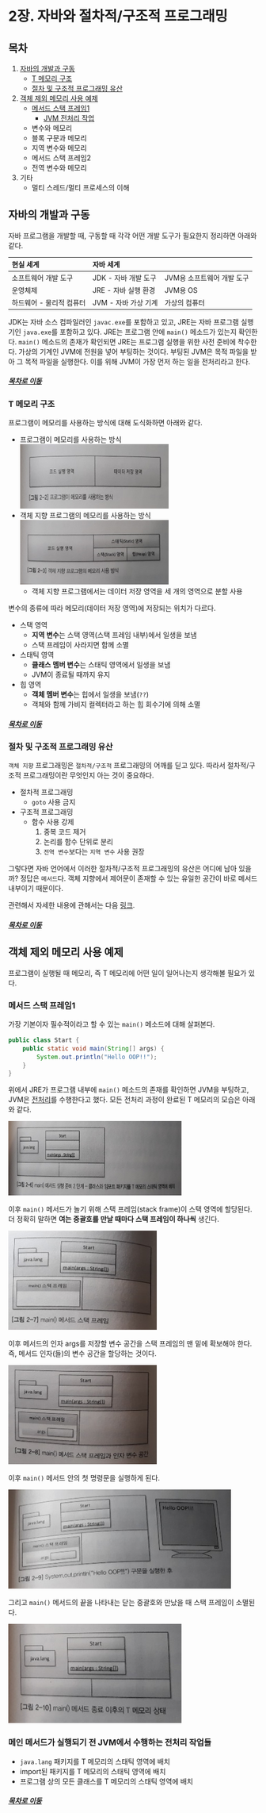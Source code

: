 2장. 자바와 절차적/구조적 프로그래밍
=====
## 목차
1. [자바의 개발과 구동](#자바의-개발과-구동)
	* [T 메모리 구조](#T-메모리-구조)
	* [절차 및 구조적 프로그래밍 유산](#절차-및-구조적-프로그래밍-유산)
2. [객체 제외 메모리 사용 예제](#객체-제외-메모리-사용-예제)
	* [메서드 스택 프레임1](#메서드-스택-프레임1)
		* [JVM 전처리 작업](#메인-메서드가-실행되기-전-JVM에서-수행하는-전처리-작업들)
	* 변수와 메모리
	* 블록 구문과 메모리
	* 지역 변수와 메모리
	* 메서드 스택 프레임2
	* 전역 변수와 메모리
3. 기타
	* 멀티 스레드/멀티 프로세스의 이해

## 자바의 개발과 구동
자바 프로그램을 개발할 때, 구동할 때 각각 어떤 개발 도구가 필요한지 정리하면 아래와 같다.

| 현실 세계 | 자바 세계 | |
| :- | :-- | :-- |
| 소프트웨어 개발 도구 | JDK - 자바 개발 도구 | JVM용 소프트웨어 개발 도구 |
| 운영체제 | JRE - 자바 실행 환경 | JVM용 OS |
| 하드웨어 - 물리적 컴퓨터 | JVM - 자바 가상 기계 | 가상의 컴퓨터 |

JDK는 자바 소스 컴파일러인 `javac.exe`를 포함하고 있고, JRE는 자바 프로그램 실행기인 `java.exe`를 포함하고 있다. JRE는 프로그램 안에 `main()` 메소드가 있는지 확인한다. `main()` 메소드의 존재가 확인되면 JRE는 프로그램 실행을 위한 사전 준비에 착수한다. 가상의 기계인 JVM에 전원을 넣어 부팅하는 것이다. 부팅된 JVM은 목적 파일을 받아 그 목적 파일을 실행한다. 이를 위해 JVM이 가장 먼저 하는 일을 전처리라고 한다.

##### [목차로 이동](#목차)

### T 메모리 구조

프로그램이 메모리를 사용하는 방식에 대해 도식화하면 아래와 같다.

* 프로그램이 메모리를 사용하는 방식  
	<img src="./img/program_memory_1.jpg" width="300" height="130"></br>
* 객체 지향 프로그램의 메모리를 사용하는 방식  
	<img src="./img/program_memory_2.jpg" width="300" height="130"></br>
	* 객체 지향 프로그램에서는 데이터 저장 영역을 세 개의 영역으로 분할 사용

변수의 종류에 따라 메모리(데이터 저장 영역)에 저장되는 위치가 다르다.

* 스택 영역
	* **지역 변수**는 스택 영역(스택 프레임 내부)에서 일생을 보냄
	* 스택 프레임이 사라지면 함께 소멸
* 스태틱 영역
	* **클래스 멤버 변수**는 스태틱 영역에서 일생을 보냄
	* JVM이 종료될 때까지 유지
* 힙 영역
	* **객체 멤버 변수**는 힙에서 일생을 보냄(`??`)
	* 객체와 함께 가비지 컬렉터라고 하는 힙 회수기에 의해 소멸
	
##### [목차로 이동](#목차)

### 절차 및 구조적 프로그래밍 유산
`객체 지향` 프로그래밍은 `절차적/구조적` 프로그래밍의 어깨를 딛고 있다. 따라서 절차적/구조적 프로그래밍이란 무엇인지 아는 것이 중요하다.

* 절차적 프로그래밍
	* `goto` 사용 금지
* 구조적 프로그래밍
	* 함수 사용 강제
		1. 중복 코드 제거
		2. 논리를 함수 단위로 분리
		3. `전역 변수`보다는 `지역 변수` 사용 권장

그렇다면 자바 언어에서 이러한 절차적/구조적 프로그래밍의 유산은 어디에 남아 있을까? 정답은 `메서드`다. 객체 지향에서 제어문이 존재할 수 있는 유일한 공간이 바로 메서드 내부이기 때문이다.
		
관련해서 자세한 내용에 관해서는 다음 [링크](https://github.com/nara1030/ThisIsJava/blob/master/docs/etc/programming_paradigm.md).

##### [목차로 이동](#목차)

## 객체 제외 메모리 사용 예제
프로그램이 실행될 때 메모리, 즉 T 메모리에 어떤 일이 일어나는지 생각해볼 필요가 있다.

### 메서드 스택 프레임1
가장 기본이자 필수적이라고 할 수 있는 `main()` 메소드에 대해 살펴본다.

```java
public class Start {
	public static void main(String[] args) {
		System.out.println("Hello OOP!!");
	}
}
```

위에서 JRE가 프로그램 내부에 `main()` 메소드의 존재를 확인하면 JVM을 부팅하고, JVM은 [전처리](#메인-메서드가-실행되기-전-JVM에서-수행하는-전처리-작업들)를 수행한다고 했다. 모든 전처리 과정이 완료된 T 메모리의 모습은 아래와 같다.

<img src="./img/preprocessing.jpg" width="350" height="150"></br>

이후 `main()` 메서드가 놀기 위해 스택 프레임(stack frame)이 스택 영역에 할당된다. 더 정확히 말하면 **여는 중괄호를 만날 때마다 스택 프레임이 하나씩** 생긴다.

<img src="./img/stack_frame_1.jpg" width="300" height="200"></br>

이후 메서드의 인자 args를 저장할 변수 공간을 스택 프레임의 맨 밑에 확보해야 한다. 즉, 메서드 인자(들)의 변수 공간을 할당하는 것이다.

<img src="./img/stack_frame_2.jpg" width="300" height="200"></br>

이후 `main()` 메서드 안의 첫 명령문을 실행하게 된다.

<img src="./img/stack_frame_3.jpg" width="450" height="200"></br>

그리고 `main()` 메서드의 끝을 나타내는 닫는 중괄호와 만났을 때 스택 프레임이 소멸된다.

<img src="./img/stack_frame_4.jpg" width="350" height="200"></br>

### 메인 메서드가 실행되기 전 JVM에서 수행하는 전처리 작업들
* `java.lang` 패키지를 T 메모리의 스태틱 영역에 배치
* import된 패키지를 T 메모리의 스태틱 영역에 배치
* 프로그램 상의 모든 클래스를 T 메모리의 스태틱 영역에 배치
	
##### [목차로 이동](#목차)
